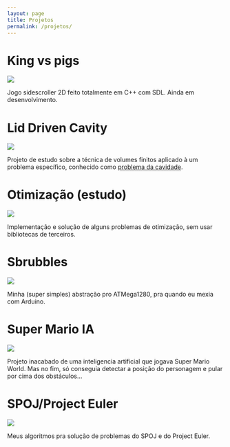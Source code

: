 ```yaml
---
layout: page
title: Projetos
permalink: /projetos/
---
```


<div class="repo_card">
    <h1>King vs pigs</h1>
    <img src="{{ site.baseurl }}/images/king_vs_pigs.png">
    <p>
	Jogo sidescroller 2D feito totalmente em C++ com SDL. Ainda em desenvolvimento.
    </p>
</div>

<div class="repo_card">
    <h1>Lid Driven Cavity</h1>
    <a href="https://github.com/tarcisiofischer/lid_driven_cavity_problem"><img src="{{ site.baseurl }}/images/lid_driven_cavity.png"></a>
    <p>
        Projeto de estudo sobre a técnica de volumes finitos aplicado à
        um problema específico, conhecido como <a href="http://web.mit.edu/calculix_v2.7/CalculiX/ccx_2.7/doc/ccx/node14.html">problema da cavidade</a>.
    </p>
</div>

<div class="repo_card">
    <h1>Otimização (estudo)</h1>
    <a href="https://github.com/tarcisiofischer/optimization"><img src="{{ site.baseurl }}/images/optimization.png"></a>
    <p>
        Implementação e solução de alguns problemas de otimização, sem usar
        bibliotecas de terceiros.
    </p>
</div>

<div class="repo_card">
    <h1>Sbrubbles</h1>
    <a href="https://github.com/tarcisiofischer/Sbrubbles"><img src="{{ site.baseurl }}/images/sbrubbles.png"></a>
    <p>
        Minha (super simples) abstração pro ATMega1280, pra quando eu mexia com
        Arduino.
    </p>
</div>

<div class="repo_card">
    <h1>Super Mario IA</h1>
    <a href="https://github.com/tarcisiofischer/SM_AIPlayer"><img src="{{ site.baseurl }}/images/sm_ai.png"></a>
    <p>
        Projeto inacabado de uma inteligencia artificial que jogava Super Mario
        World. Mas no fim, só conseguia detectar a posição do personagem e
        pular por cima dos obstáculos...
    </p>
</div>

<div class="repo_card">
    <h1>SPOJ/Project Euler</h1>
    <a href="https://github.com/tarcisiofischer/programming_problems"><img src="{{ site.baseurl }}/images/programming.png"></a>
    <p>
        Meus algoritmos pra solução de problemas do SPOJ e do Project Euler.
    </p>
</div>

<br style="clear: both">
